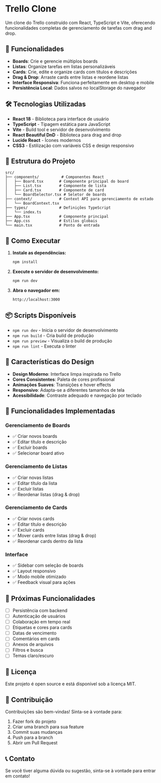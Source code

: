 # Trello Clone

Um clone do Trello construído com React, TypeScript e Vite, oferecendo funcionalidades completas de gerenciamento de tarefas com drag and drop.

## 🚀 Funcionalidades

- **Boards**: Crie e gerencie múltiplos boards
- **Listas**: Organize tarefas em listas personalizáveis
- **Cards**: Crie, edite e organize cards com títulos e descrições
- **Drag & Drop**: Arraste cards entre listas e reordene listas
- **Interface Responsiva**: Funciona perfeitamente em desktop e mobile
- **Persistência Local**: Dados salvos no localStorage do navegador

## 🛠️ Tecnologias Utilizadas

- **React 18** - Biblioteca para interface de usuário
- **TypeScript** - Tipagem estática para JavaScript
- **Vite** - Build tool e servidor de desenvolvimento
- **React Beautiful DnD** - Biblioteca para drag and drop
- **Lucide React** - Ícones modernos
- **CSS3** - Estilização com variáveis CSS e design responsivo

## 📁 Estrutura do Projeto

```
src/
├── components/          # Componentes React
│   ├── Board.tsx       # Componente principal do board
│   ├── List.tsx        # Componente de lista
│   ├── Card.tsx        # Componente de card
│   └── BoardSelector.tsx # Seletor de boards
├── context/            # Context API para gerenciamento de estado
│   └── BoardContext.tsx
├── types/              # Definições TypeScript
│   └── index.ts
├── App.tsx             # Componente principal
├── App.css             # Estilos globais
└── main.tsx            # Ponto de entrada
```

## 🚀 Como Executar

1. **Instale as dependências:**
   ```bash
   npm install
   ```

2. **Execute o servidor de desenvolvimento:**
   ```bash
   npm run dev
   ```

3. **Abra o navegador em:**
   ```
   http://localhost:3000
   ```

## 📦 Scripts Disponíveis

- `npm run dev` - Inicia o servidor de desenvolvimento
- `npm run build` - Cria build de produção
- `npm run preview` - Visualiza o build de produção
- `npm run lint` - Executa o linter

## 🎨 Características do Design

- **Design Moderno**: Interface limpa inspirada no Trello
- **Cores Consistentes**: Paleta de cores profissional
- **Animações Suaves**: Transições e hover effects
- **Responsivo**: Adapta-se a diferentes tamanhos de tela
- **Acessibilidade**: Contraste adequado e navegação por teclado

## 🔧 Funcionalidades Implementadas

### Gerenciamento de Boards
- ✅ Criar novos boards
- ✅ Editar título e descrição
- ✅ Excluir boards
- ✅ Selecionar board ativo

### Gerenciamento de Listas
- ✅ Criar novas listas
- ✅ Editar título da lista
- ✅ Excluir listas
- ✅ Reordenar listas (drag & drop)

### Gerenciamento de Cards
- ✅ Criar novos cards
- ✅ Editar título e descrição
- ✅ Excluir cards
- ✅ Mover cards entre listas (drag & drop)
- ✅ Reordenar cards dentro da lista

### Interface
- ✅ Sidebar com seleção de boards
- ✅ Layout responsivo
- ✅ Modo mobile otimizado
- ✅ Feedback visual para ações

## 🚀 Próximas Funcionalidades

- [ ] Persistência com backend
- [ ] Autenticação de usuários
- [ ] Colaboração em tempo real
- [ ] Etiquetas e cores para cards
- [ ] Datas de vencimento
- [ ] Comentários em cards
- [ ] Anexos de arquivos
- [ ] Filtros e busca
- [ ] Temas claro/escuro

## 📝 Licença

Este projeto é open source e está disponível sob a licença MIT.

## 🤝 Contribuição

Contribuições são bem-vindas! Sinta-se à vontade para:

1. Fazer fork do projeto
2. Criar uma branch para sua feature
3. Commit suas mudanças
4. Push para a branch
5. Abrir um Pull Request

## 📞 Contato

Se você tiver alguma dúvida ou sugestão, sinta-se à vontade para entrar em contato!
